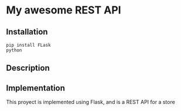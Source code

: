 # My awesome REST API

## Installation
```
pip install FLask
python
```
## Description



## Implementation

This proyect is implemented using Flask, and is a REST API for a store


